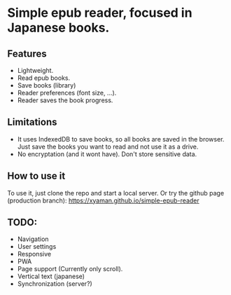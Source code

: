 # Simple epub reader, focused in Japanese books.

## Features
- Lightweight.
- Read epub books.
- Save books (library)
- Reader preferences (font size, ...).
- Reader saves the book progress.

## Limitations

- It uses IndexedDB to save books, so all books are saved in the browser. Just 
save the books you want to read and not use it as a drive.
- No encryptation (and it wont have). Don't store sensitive data. 

## How to use it

To use it, just clone the repo and start a local server.
Or try the github page (production branch): https://xyaman.github.io/simple-epub-reader


## TODO:
- Navigation
- User settings
- Responsive
- PWA
- Page support (Currently only scroll).
- Vertical text (japanese)
- Synchronization (server?)
